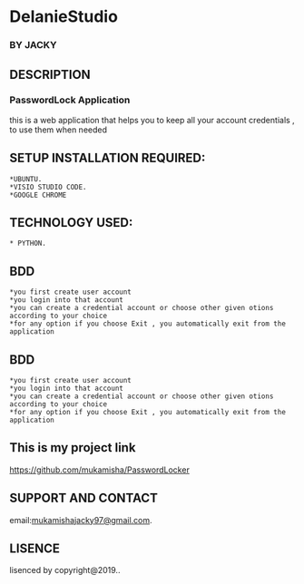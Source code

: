 # DelanieStudio
### BY **JACKY**
## DESCRIPTION
### PasswordLock Application
this is a web application that helps you to keep all your account credentials , to use them when needed

## SETUP INSTALLATION REQUIRED:

	*UBUNTU.
	*VISIO STUDIO CODE.	
    *GOOGLE CHROME
## TECHNOLOGY USED:
    * PYTHON.
   
## BDD
    *you first create user account
    *you login into that account
    *you can create a credential account or choose other given otions according to your choice
    *for any option if you choose Exit , you automatically exit from the application
    
## BDD
    *you first create user account
    *you login into that account
    *you can create a credential account or choose other given otions according to your choice
    *for any option if you choose Exit , you automatically exit from the application
## This is my project link
https://github.com/mukamisha/PasswordLocker

## SUPPORT AND CONTACT 
email:mukamishajacky97@gmail.com.
## LISENCE
lisenced by copyright@2019..